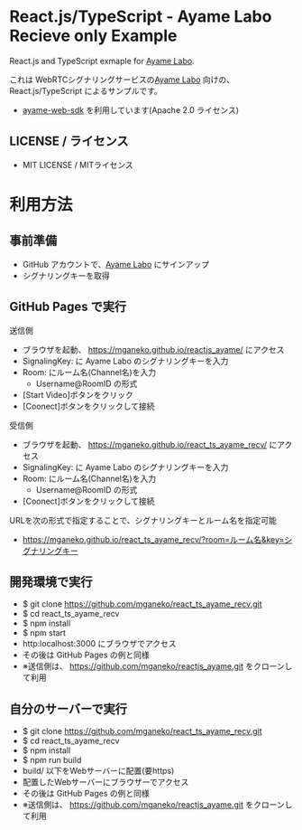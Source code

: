 # React.js/TypeScript - Ayame Labo Recieve only Example

React.js and TypeScript exmaple for [Ayame Labo](https://ayame-labo.shiguredo.jp).

これは WebRTCシグナリングサービスの[Ayame Labo](https://ayame-labo.shiguredo.jp) 向けの、React.js/TypeScript によるサンプルです。

- [ayame-web-sdk](https://github.com/OpenAyame/ayame-web-sdk) を利用しています(Apache 2.0 ライセンス)

## LICENSE / ライセンス

- MIT LICENSE / MITライセンス


# 利用方法

## 事前準備

- GitHub アカウントで、[Ayame Labo](https://ayame-labo.shiguredo.jp) にサインアップ
- シグナリングキーを取得

## GitHub Pages で実行

送信側
- ブラウザを起動、 https://mganeko.github.io/reactjs_ayame/ にアクセス
- SignalingKey: に Ayame Labo のシグナリングキーを入力
- Room: にルーム名(Channel名)を入力
  - Username@RoomID の形式 
- [Start Video]ボタンをクリック
- [Coonect]ボタンをクリックして接続

受信側

- ブラウザを起動、 https://mganeko.github.io/react_ts_ayame_recv/ にアクセス
- SignalingKey: に Ayame Labo のシグナリングキーを入力
- Room: にルーム名(Channel名)を入力
  - Username@RoomID の形式 
- [Coonect]ボタンをクリックして接続

URLを次の形式で指定することで、シグナリングキーとルーム名を指定可能

- https://mganeko.github.io/react_ts_ayame_recv/?room=ルーム名&key=シグナリングキー


## 開発環境で実行

- $ git clone https://github.com/mganeko/react_ts_ayame_recv.git
- $ cd react_ts_ayame_recv
- $ npm install 
- $ npm start
- http:localhost:3000 にブラウザでアクセス
- その後は GitHub Pages の例と同様 
- ※送信側は、  https://github.com/mganeko/reactjs_ayame.git をクローンして利用

## 自分のサーバーで実行

- $ git clone https://github.com/mganeko/react_ts_ayame_recv.git
- $ cd react_ts_ayame_recv
- $ npm install 
- $ npm run build
- build/ 以下をWebサーバーに配置(要https)
- 配置したWebサーバーにブラウザーでアクセス
- その後は GitHub Pages の例と同様 
- ※送信側は、  https://github.com/mganeko/reactjs_ayame.git をクローンして利用



